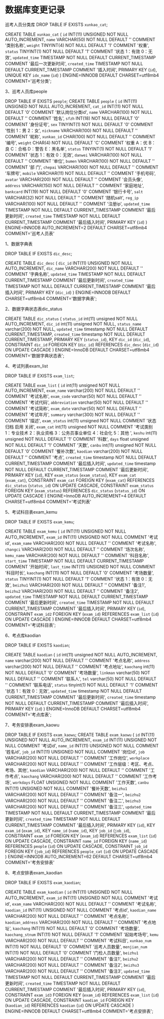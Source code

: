 数据库变更记录
=============
巡考人员分类库
DROP TABLE IF EXISTS `xunkao_cat`;

CREATE TABLE `xunkao_cat` (
  `id` INT(11) UNSIGNED NOT NULL AUTO_INCREMENT,
  `name` VARCHAR(50) NOT NULL DEFAULT '' COMMENT '类别名称',
  `weight` TINYINT(4) NOT NULL DEFAULT '1' COMMENT '权重',
  `status` TINYINT(1) NOT NULL DEFAULT '1' COMMENT '状态 1：有效 0：无效',
  `updated_time` TIMESTAMP NOT NULL DEFAULT CURRENT_TIMESTAMP COMMENT '最后一次更新时间',
  `created_time` TIMESTAMP NOT NULL DEFAULT CURRENT_TIMESTAMP COMMENT '插入时间',
  PRIMARY KEY (`id`),
  UNIQUE KEY `idx_name` (`id`)
) ENGINE=INNODB DEFAULT CHARSET=utf8mb4 COMMENT='巡考分类';

3、巡考人员库people

DROP TABLE IF EXISTS `people`;
CREATE TABLE `people` (
  `id` INT(11) UNSIGNED NOT NULL AUTO_INCREMENT,
  `cat_id` INT(11) NOT NULL DEFAULT '0' COMMENT '默认岗位分类id',
  `name` VARCHAR(100) NOT NULL DEFAULT '' COMMENT '姓名',
  `sfzh` INT(18) NOT NULL DEFAULT '0' COMMENT '身份证号',
  `sex` TINYINT(1) NOT NULL DEFAULT '0' COMMENT '性别 1：男 2：女',
  `nickname` VARCHAR(100) NOT NULL DEFAULT '' COMMENT '昵称',
  `xunkao_id` CHAR(100) NOT NULL DEFAULT '' COMMENT '编号',
  `weight` CHAR(4) NOT NULL DEFAULT 'C' COMMENT '权重 A：优 B：良 C：合格 D：警告 E：黑名单',
  `status` TINYINT(1) NOT NULL DEFAULT '1' COMMENT '状态 1：有效 0：无效',
  `danwei` VARCHAR(100) NOT NULL DEFAULT '' COMMENT '单位',
  `bumen` VARCHAR(100) NOT NULL DEFAULT '' COMMENT '部 门',
  `chepai` VARCHAR(100) NOT NULL DEFAULT '' COMMENT '车牌号',
  `mobile` VARCHAR(11) NOT NULL DEFAULT '' COMMENT '手机号码',
  `avatar` VARCHAR(200) NOT NULL DEFAULT '' COMMENT '会员头像',
  `address` VARCHAR(150) NOT NULL DEFAULT '' COMMENT '家庭地址',
  `bankcard` INT(19) NOT NULL DEFAULT '0' COMMENT '银行卡号',
  `salt` VARCHAR(32) NOT NULL DEFAULT '' COMMENT '随机salt',
  `reg_ip` VARCHAR(100) NOT NULL DEFAULT '' COMMENT '注册ip',
  `updated_time` TIMESTAMP NOT NULL DEFAULT CURRENT_TIMESTAMP COMMENT '最后更新时间',
  `created_time` TIMESTAMP NOT NULL DEFAULT CURRENT_TIMESTAMP COMMENT '最后插入时间',
  PRIMARY KEY (`id`)
) ENGINE=INNODB AUTO_INCREMENT=2 DEFAULT CHARSET=utf8mb4 COMMENT='巡考人员表'

1、数据字典表

DROP TABLE IF EXISTS `dic_desc`;

CREATE TABLE `dic_desc` (
  `dic_id` INT(11) UNSIGNED NOT NULL AUTO_INCREMENT,
  `dic_name` VARCHAR(200) NOT NULL DEFAULT '' COMMENT '字典名称',
  `updated_time` TIMESTAMP NOT NULL DEFAULT CURRENT_TIMESTAMP COMMENT '最后更新时间',
  `created_time` TIMESTAMP NOT NULL DEFAULT CURRENT_TIMESTAMP COMMENT '最后插入时间',
  PRIMARY KEY (`dic_id`)
) ENGINE=INNODB DEFAULT CHARSET=utf8mb4 COMMENT='数据字典表';


2、数据字典状态表dic_status

CREATE TABLE `dic_status` (
  `status_id` int(11) unsigned NOT NULL AUTO_INCREMENT,
  `dic_id` int(11) unsigned NOT NULL,
  `status_name` varchar(200) NOT NULL,
  `updated_time` timestamp NOT NULL DEFAULT CURRENT_TIMESTAMP,
  `created_time` timestamp NOT NULL DEFAULT CURRENT_TIMESTAMP,
  PRIMARY KEY (`status_id`),
  KEY `dic_id` (`dic_id`),
  CONSTRAINT `dic_id` FOREIGN KEY (`dic_id`) REFERENCES `dic_desc` (`dic_id`) ON UPDATE CASCADE
) ENGINE=InnoDB DEFAULT CHARSET=utf8mb4 COMMENT='数据字典状态表';

4、考试列表exam_list

DROP TABLE IF EXISTS `exam_list`;

CREATE TABLE `exam_list` (
  `id` int(11) unsigned NOT NULL AUTO_INCREMENT,
  `exam_name` varchar(200) NOT NULL DEFAULT '' COMMENT '考试名称',
  `exam_code` varchar(50) NOT NULL DEFAULT '' COMMENT '考试代码',
  `abbreviation` varchar(50) NOT NULL DEFAULT '' COMMENT '考试简称',
  `exam_date` varchar(50) NOT NULL DEFAULT '' COMMENT '考试年月',
  `summary` varchar(300) NOT NULL DEFAULT '' COMMENT '描述',
  `exam_status` int(11) unsigned NOT NULL COMMENT '状态 归档  启用  关闭',
  `exam_cat` int(11) unsigned NOT NULL COMMENT '考试类别 1：专业技术 2：执业资格 3：公务员事业单位 4：社会化 5：其他 ',
  `keshu` int(11) unsigned NOT NULL DEFAULT '1' COMMENT '科数',
  `days` float unsigned NOT NULL DEFAULT '1' COMMENT '天数',
  `canbu` int(11) unsigned NOT NULL DEFAULT '0' COMMENT '餐补次数',
  `kaodian` varchar(200) NOT NULL DEFAULT '' COMMENT '考点',
  `created_time` timestamp NOT NULL DEFAULT CURRENT_TIMESTAMP COMMENT '最后插入时间',
  `updated_time` timestamp NOT NULL DEFAULT CURRENT_TIMESTAMP COMMENT '最后更新时间',
  PRIMARY KEY (`id`),
  KEY `exam_status` (`exam_status`),
  KEY `exam_cat` (`exam_cat`),
  CONSTRAINT `exam_cat` FOREIGN KEY (`exam_cat`) REFERENCES `dic_status` (`status_id`) ON UPDATE CASCADE,
  CONSTRAINT `exam_status` FOREIGN KEY (`exam_status`) REFERENCES `dic_status` (`status_id`) ON UPDATE CASCADE
) ENGINE=InnoDB AUTO_INCREMENT=4 DEFAULT CHARSET=utf8mb4 COMMENT='考试列表'


5、考试科目表exam_kemu

DROP TABLE IF EXISTS `exam_kemu`;

CREATE TABLE `exam_kemu` (
  `id` INT(11) UNSIGNED NOT NULL AUTO_INCREMENT,
  `exam_id` INT(11) UNSIGNED NOT NULL  COMMENT '考试id',
  `exam_name` VARCHAR(200) NOT NULL DEFAULT ''  COMMENT '考试名称',
  `changci` VARCHAR(200) NOT NULL DEFAULT '' COMMENT '场次名称',
  `kemu_name` VARCHAR(200) NOT NULL DEFAULT '' COMMENT '科目名称',
  `start_time` TIMESTAMP NOT NULL DEFAULT CURRENT_TIMESTAMP COMMENT '开始时间',
  `last_time` INT(11)  UNSIGNED NOT NULL COMMENT '科目时长',
  `kaochang` INT(11) NOT NULL DEFAULT '0' COMMENT '考场数量',
  `status` TINYINT(1) NOT NULL DEFAULT '1' COMMENT '状态 1：有效 0：无效',
  `beizhu1` VARCHAR(200) NOT NULL DEFAULT ''  COMMENT '备注1',
  `beizhu2` VARCHAR(200) NOT NULL DEFAULT ''  COMMENT '备注2',
  `updated_time` TIMESTAMP NOT NULL DEFAULT CURRENT_TIMESTAMP COMMENT '最后更新时间',
  `created_time` TIMESTAMP NOT NULL DEFAULT CURRENT_TIMESTAMP COMMENT '最后插入时间',
  PRIMARY KEY (`id`),
  CONSTRAINT `exam_id2` FOREIGN KEY (`exam_id`) REFERENCES `exam_list` (`id`) ON UPDATE CASCADE
) ENGINE=INNODB DEFAULT CHARSET=utf8mb4 COMMENT='考试科目表';



6、考点库kaodian

DROP TABLE IF EXISTS `kaodian`;

CREATE TABLE `kaodian` (
  `id` int(11) unsigned NOT NULL AUTO_INCREMENT,
  `name` varchar(200) NOT NULL DEFAULT '' COMMENT '考点名称',
  `address` varchar(200) NOT NULL DEFAULT '' COMMENT '考点地址',
  `kaochang` int(11) NOT NULL DEFAULT '0' COMMENT '考场数量',
  `linkman` varchar(50) NOT NULL DEFAULT '' COMMENT '联系人',
  `tel` varchar(50) NOT NULL DEFAULT '' COMMENT '联系电话',
  `status` tinyint(1) NOT NULL DEFAULT '1' COMMENT '状态 1：有效 0：无效',
  `updated_time` timestamp NOT NULL DEFAULT CURRENT_TIMESTAMP COMMENT '最后更新时间',
  `created_time` timestamp NOT NULL DEFAULT CURRENT_TIMESTAMP COMMENT '最后插入时间',
  PRIMARY KEY (`id`)
) ENGINE=InnoDB DEFAULT CHARSET=utf8mb4 COMMENT='考点库表';


7、考务安排表exam_kaowu

DROP TABLE IF EXISTS `exam_kaowu`;
CREATE TABLE `exam_kaowu` (
  `id` INT(11) UNSIGNED NOT NULL AUTO_INCREMENT,
  `exam_id` INT(11) UNSIGNED NOT NULL COMMENT '考试id',
  `name_id` INT(11) UNSIGNED NOT NULL COMMENT '姓名id',
  `job_id` INT(11) UNSIGNED NOT NULL COMMENT '岗位id',
  `job` VARCHAR(200) NOT NULL DEFAULT '' COMMENT '工作岗位',
  `workplace` VARCHAR(200) NOT NULL DEFAULT '' COMMENT '工作层级：考区、考点、考场、其他',
  `kaodian` VARCHAR(200) NOT NULL DEFAULT '' COMMENT '工作考点',
  `kaochang` VARCHAR(200) NOT NULL DEFAULT '' COMMENT '工作考场',
  `workdays` FLOAT UNSIGNED NOT NULL COMMENT '工作天数',
  `canbu` INT(11) UNSIGNED NOT NULL COMMENT '餐补天数',
  `beizhu1` VARCHAR(200) NOT NULL DEFAULT '' COMMENT '备注一',
  `beizhu2` VARCHAR(200) NOT NULL DEFAULT '' COMMENT '备注二',
  `beizhu3` VARCHAR(200) NOT NULL DEFAULT '' COMMENT '备注三',
  `updated_time` TIMESTAMP NOT NULL DEFAULT CURRENT_TIMESTAMP COMMENT '最后更新时间',
  `created_time` TIMESTAMP NOT NULL DEFAULT CURRENT_TIMESTAMP COMMENT '最后插入时间',
  PRIMARY KEY (`id`),
  KEY `exam_id` (`exam_id`),
  KEY `name_id` (`name_id`),
  KEY `job_id` (`job_id`),
  CONSTRAINT `exam_id` FOREIGN KEY (`exam_id`) REFERENCES `exam_list` (`id`) ON UPDATE CASCADE,
  CONSTRAINT `name_id` FOREIGN KEY (`name_id`) REFERENCES `people` (`id`) ON UPDATE CASCADE,
  CONSTRAINT `job_id` FOREIGN KEY (`job_id`) REFERENCES `people_cat` (`id`) ON UPDATE CASCADE
) ENGINE=INNODB AUTO_INCREMENT=62 DEFAULT CHARSET=utf8mb4 COMMENT='考务安排表'



8、考点安排表exam_kaodian

DROP TABLE IF EXISTS `exam_kaodian`;

CREATE TABLE `exam_kaodian` (
  `id` INT(11) UNSIGNED NOT NULL AUTO_INCREMENT,
  `exam_id` INT(11) UNSIGNED NOT NULL  COMMENT '考试id',
  `exam_name` VARCHAR(200) NOT NULL DEFAULT ''  COMMENT '考试名称',
  `kaodian_id` INT(11) UNSIGNED NOT NULL  COMMENT '考点id',
  `kaodian_name` VARCHAR(200) NOT NULL DEFAULT ''  COMMENT '考点名称',
  `kaodian_address` VARCHAR(200) NOT NULL DEFAULT ''  COMMENT '考点地址',
  `kaochang` INT(11) NOT NULL DEFAULT '0' COMMENT '考场数量',
  `kaochang_stnum` INT(11) NOT NULL DEFAULT '1' COMMENT '起始考场号',
  `kemu` VARCHAR(200) NOT NULL DEFAULT ''  COMMENT '考试科目',
  `xunkao_num` INT(11) NOT NULL DEFAULT '0' COMMENT '巡考人员数量',
  `menjian_num` INT(11) NOT NULL DEFAULT '0' COMMENT '门检人员数量',
  `beizhu1` VARCHAR(200) NOT NULL DEFAULT ''  COMMENT '备注1',
  `beizhu2` VARCHAR(200) NOT NULL DEFAULT ''  COMMENT '备注2',
  `beizhu3` VARCHAR(200) NOT NULL DEFAULT ''  COMMENT '备注3',
  `updated_time` TIMESTAMP NOT NULL DEFAULT CURRENT_TIMESTAMP COMMENT '最后更新时间',
  `created_time` TIMESTAMP NOT NULL DEFAULT CURRENT_TIMESTAMP COMMENT '最后插入时间',
  PRIMARY KEY (`id`),
  CONSTRAINT `exam_id3` FOREIGN KEY (`exam_id`) REFERENCES `exam_list` (`id`) ON UPDATE CASCADE,
  CONSTRAINT `kaodian_id` FOREIGN KEY (`kaodian_id`) REFERENCES `kaodian` (`id`) ON UPDATE CASCADE
) ENGINE=INNODB DEFAULT CHARSET=utf8mb4 COMMENT='考点安排表';
